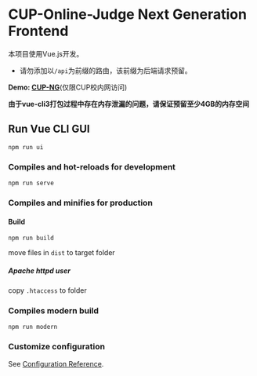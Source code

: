 # CUP-Online-Judge Next Generation Frontend

本项目使用Vue.js开发。
* 请勿添加以`/api`为前缀的路由，该前缀为后端请求预留。

**Demo: [CUP-NG](http://ng.cupacm.com)**(仅限CUP校内网访问)

**由于vue-cli3打包过程中存在内存泄漏的问题，请保证预留至少4GB的内存空间**

## Run Vue CLI GUI
```
npm run ui
```

### Compiles and hot-reloads for development
```
npm run serve
```

### Compiles and minifies for production
#### Build
```
npm run build
```
move files in `dist` to target folder
##### Apache httpd user
copy `.htaccess` to folder

### Compiles modern build
```
npm run modern
```

### Customize configuration
See [Configuration Reference](https://cli.vuejs.org/config/).
